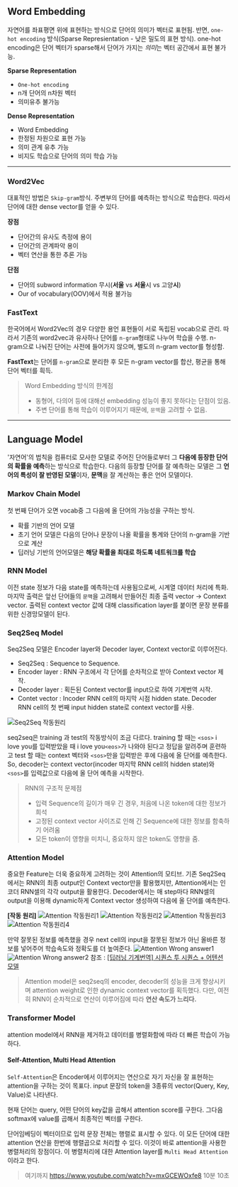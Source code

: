 ## Word Embedding

자연어를 좌표평면 위에 표현하는 방식으로 단어의 의미가 벡터로 표현됨.
반면, `one-hot encoding` 방식(Sparse Represientation - 낮은 밀도의 표현 방식). one-hot encoding은 단어 벡터가 sparse해서 단어가 가지는 *의미*는 벡터 공간에서 표현 불가능.

**Sparse Representation**
* `One-hot encoding`
* n개 단어의 n차원 벡터
* 의미유추 불가능

**Dense Representation**
* Word Embedding
* 한정된 차원으로 표현 가능
* 의미 관계 유추 가능
* 비지도 학습으로 단어의 의미 학습 가능

----

### Word2Vec

대표적인 방법은 `Skip-gram`방식. 주변부의 단어를 예측하는 방식으로 학습한다. 따라서 단어에 대한 dense vector를 얻을 수 있다.

**장점** 
* 단어간의 유사도 측정에 용이
* 단어간의 관계파악 용이
* 벡터 연산을 통한 추론 가능

**단점**
* 단어의 subword information 무시(**서울** vs **서울**시 vs 고양**시**)
* Our of vocabulary(OOV)에서 적용 불가능

### FastText

한국어에서 Word2Vec의 경우 다양한 용언 표현들이 서로 독립된 vocab으로 관리. 따라서 기존의 word2vec과 유사하나 단어를 `n-gram`형태로 나누어 학습을 수행. n-gram으로 나눠진 단어는 사전에 들어가지 않으며, 별도의 n-gram vector를 형성함.

**FastText**는 단어를 `n-gram`으로 분리한 후 모든 n-gram vector를 합산, 평균을 통해 단어 벡터를 흭득.

> Word Embedding 방식의 한계점
> * 동형어, 다의어 등에 대해선 embedding 성능이 좋지 못하다는 단점이 있음.
> * 주변 단어를 통해 학습이 이루어지기 때문에, `문맥`을 고려할 수 없음.

----

## Language Model
'자연어'의 법칙을 컴퓨터로 모사한 모델로 주어진 단어들로부터 그 **다음에 등장한 단어의 확률을 예측**하는 방식으로 학습한다. 다음의 등장할 단어를 잘 예측하는 모델은 그 **언어의 특성이 잘 반영된 모델**이자, **문맥**을 잘 계산하는 좋은 언어 모델이다.

### **Markov Chain Model**
첫 번째 단어가 오면 vocab중 그 다음에 올 단어의 가능성을 구하는 방식.
* 확률 기반의 언어 모델
* 초기 언어 모델은 다음의 단어나 문장이 나올 확률을 통계와 단어의 n-gram을 기반으로 계산
* 딥러닝 기반의 언어모델은 **해당 확률을 최대로 하도록 네트워크를 학습**

### **RNN Model**
이전 state 정보가 다음 state를 예측하는데 사용됨으로써, 시계열 데이터 처리에 특화. 마지막 출력은 앞선 단어들의 `문맥`을 고려해서 만들어진 최종 출력 vector -> Context vector. 출력된 context vector 값에 대해 classification layer를 붙이면 문장 분류를 위한 신경망모델이 된다.

### **Seq2Seq Model**

Seq2Seq 모델은 Encoder layer와 Decoder layer, Context vector로 이루어진다. 

* Seq2Seq : Sequence to Sequence.
* Encoder layer : RNN 구조에서 각 단어를 순차적으로 받아 Context vector 제작.
* Decoder layer : 획든된 Context vector를 input으로 하여 기계번역 시작.
* Contet vector : Incoder RNN cell의 마지막 시점 hidden state. Decoder RNN cell의 첫 번째 input hidden state로 context vector를 사용.

![Seq2Seq 작동원리](./img/seq2seq.jpg)

seq2seq은 training 과 test의 작동방식이 조금 다르다. training 할 때는 `<sos>` i love you를 입력받았을 때 i love you`<eos>`가 나와야 된다고 정답을 알려주며 훈련하고 test 할 때는 context 벡터와 `<sos>`만을 입력받은 후에 다음에 올 단어를 예측한다.
So, decoder는 context vector(incoder 마지막 RNN cell의 hidden state)와 `<sos>`를 입력값으로 다음에 올 단어 예측을 시작한다.

> RNN의 구조적 문제점
> * 입력 Sequence의 길이가 매우 긴 경우, 처음에 나온 token에 대한 정보가 희석
> * 고정된 context vector 사이즈로 인해 긴 Sequence에 대한 정보를 함축하기 어려움
> * 모든 token이 영향을 미치니, 중요하지 않은 token도 영향을 줌.

### **Attention Model**
중요한 Feature는 더욱 중요하게 고려하는 것이 Attention의 모티브. 기존 Seq2Seq에서는 RNN의 최종 output인 Context vector만을 활용했지만, Attention에서는 인코더 RNN셀의 각각 output을 활용한다. Decoder에서는 매 step마다 RNN셀의 output을 이용해 dynamic하게 Context vector 생성하여 다음에 올 단어를 예측한다.

**[작동 원리]**
![Attention 작동원리1](./img/attention1.jpg)
![Attention 작동원리2](./img/attention2.jpg)
![Attention 작동원리3](./img/attention3.jpg)
![Attention 작동원리4](./img/attention4.jpg)

만약 잘못된 정보를 예측했을 경우 next cell의 input을 잘못된 정보가 아닌 올바른 정보를 넣어주어 학습속도와 정확도를 더 높여준다.
![Attention Wrong answer1](./img/attention_wrong_answer1.jpg)
![Attention Wrong answer2](./img/attention_wrong_answer2.jpg)
참조 : [[딥러닝 기계번역] 시퀀스 투 시퀀스 + 어텐션 모델](https://www.youtube.com/watch?v=WsQLdu2JMgI)


> Attention model은 seq2seq의 encoder, decoder의 성능을 크게 향상시키며 attention weight로 인한 dynamic context vector를 획득했다. 다만, 여전히 RNN이 순차적으로 연산이 이루어짐에 따라 **연산 속도가 느리다.**

### **Transformer Model**
attention model에서 RNN을 제거하고 데이터를 병렬화함에 따라 더 빠른 학습이 가능하다.

#### **Self-Attention, Multi Head Attention**

`Self-Attention`은 Encoder에서 이루어지는 연산으로 자기 자신을 잘 표현하는 attention을 구하는 것이 목표다.
input 문장의 token을 3종류의 vector(Query, Key, Value)로 나타낸다.

현재 단어는 query, 어떤 단어의 key값을 곱해서 attention score를 구한다. 그다음 softmax에 value를 곱해서 최종적인 벡터를 구한다.

단어임베딩이 벡터이므로 입력 문장 전체는 행렬로 표시할 수 있다. 이 모든 단어에 대한 attention 연산을 한번에 행렬곱으로 처리할 수 있다. 이것이 바로 attention을 사용한 병렬처리의 장점이다. 이 병렬처리에 대한 Attention layer를 `Multi Head Attention`이라고 한다.
> 여기까지 https://www.youtube.com/watch?v=mxGCEWOxfe8 10분 10초